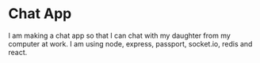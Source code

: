 # Chat App

I am making a chat app so that I can chat with my daughter from my computer at work.
I am using node, express, passport, socket.io, redis and react.
